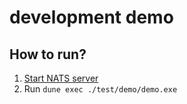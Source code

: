 # development demo

## How to run?

1. [Start NATS server](https://docs.nats.io/running-a-nats-service/nats_docker/nats-docker-tutorial)
2. Run `dune exec ./test/demo/demo.exe`
